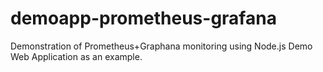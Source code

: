 # demoapp-prometheus-grafana
Demonstration of Prometheus+Graphana monitoring using Node.js Demo Web Application as an example.
